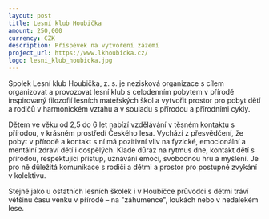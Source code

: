 ```yaml
---
layout: post
title: Lesní klub Houbička
amount: 250,000
currency: CZK
description: Příspěvek na vytvoření zázemí
project_url: https://www.lkhoubicka.cz/
logo: lesni_klub_houbicka.jpg
---
```



Spolek Lesní klub Houbička, z. s. je nezisková organizace s cílem organizovat a provozovat lesní klub s celodenním pobytem v přírodě inspirovaný filozofií lesních mateřských škol a vytvořit prostor pro pobyt dětí a rodičů v harmonickém vztahu a v souladu s přírodou a přírodními cykly.

Dětem ve věku od 2,5 do 6 let nabízí vzdělávání v těsném kontaktu s přírodou,
v krásném prostředí Českého lesa. Vychází z přesvědčení, že pobyt v přírodě a kontakt s ní má pozitivní vliv na fyzické, emocionální a mentální zdraví dětí i dospělých. Klade důraz na rytmus dne, kontakt dětí s přírodou, respektující přístup, uznávání emocí, svobodnou hru a myšlení. Je pro ně důležitá komunikace s rodiči a dětmi a prostor pro postupné zvykání v kolektivu.

Stejně jako u ostatních lesních školek i v Houbičce průvodci s dětmi tráví většinu času venku v přírodě – na "záhumence", loukách nebo v nedalekém lese.
